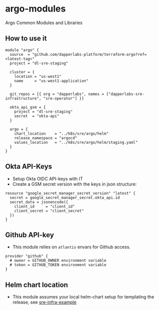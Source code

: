 # argo-modules
Argo Common Modules and Libraries

## How to use it

```hcl
module "argo" {
  source  = "github.com/dapperlabs-platform/terraform-argo?ref=<latest-tag>"
  project = "dl-sre-staging"

  cluster = {
    location = "us-west1"
    name     = "us-west1-application"
  }

  git_repos = [{ org = "dapperlabs", names = ["dapperlabs-sre-infrastructure", "sre-operator"] }]

  okta_api_gsm = {
    project = "dl-sre-staging"
    secret  = "okta-api"
  }

  argo = {
    chart_location    = "../k8s/sre/argo/helm"
    release_namespace = "argocd"
    values_location   = "../k8s/sre/argo/helm/staging.yaml"
  }
}
```

## Okta API-Keys

- Setup Okta OIDC API-keys with IT
- Create a GSM secret version with the keys in json structure:

```hcl
resource "google_secret_manager_secret_version" "latest" {
  secret = google_secret_manager_secret.okta_api.id
  secret_data = jsonencode({
    client_id     = "client_id"
    client_secret = "client_secret"
  })
}
```

## Github API-key

- This module relies on `atlantis` envars for Github access.

```
provider "github" {
  # owner = GITHUB_OWNER environment variable
  # token = GITHUB_TOKEN environment variable
}
```

## Helm chart location

- This module assumes your local helm-chart setup for templating the release, see [sre-infra-example](https://github.com/dapperlabs/dapperlabs-sre-infrastructure/tree/main/k8s/sre/argo/helm)
